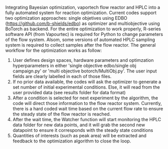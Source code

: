 Integrating Bayesian optimization, vaportech flow reactor and HPLC into a fully automated system for reaction optimization. Current codes support two optimization approaches: single objetives using EDBO (https://github.com/b-shields/edbo) as optimizer and multiobjective using BoTorch as backend. 
For the entire optimization to work properly, R-series software API (from Vapourtec) is required for Python to change parameters of the flow system. Alsom, some versions of automated HPLC sampling system is required to collect samples after the flow reactor. 
The general workflow for the optimization works as follow: 
1. User defines design spaces, hardware parameters and optimzation hyperparameters in either 'single objective edbo/single obj campaign.py' or 'multi objective botorch/MultiObj.py'. The user input fields are clearly labelled in each of those files.
2. If no prior data available, the codes will ask the optimizer to generate a set number of initial experimental conditions. Else, it will read from the user provided data (see results folder for data format)
3. After a condition is selected for next experiment by the algorithm, the code will direct those information to the flow reactor system. Currently, there is a hard coded wait time based on the current flow rate to ensure the steady state of the flow reactor is reached.
4. After the wait time, the Watcher function will start monitoring the HPLC data folder for new data points, and it will grab the second new datapoint to ensure it corresponds with the steady state conditions
5. Quantities of interests (such as peak area) will be extracted and feedback to the optimization algorithm to close the loop. 
